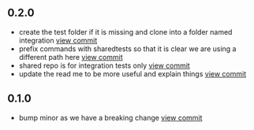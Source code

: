 
## 0.2.0

- create the test folder if it is missing and clone into a folder named integration [view commit](http://github.com///commit/39308349c6c5d68e0cf07815f5c6ddcf1c86f6f4)
- prefix commands with sharedtests so that it is clear we are using a different path here [view commit](http://github.com///commit/6f18a5a901b99351eb378c7be3d22ddf57265b3e)
- shared repo is for integration tests only [view commit](http://github.com///commit/1fb1441ccffe98ab2194fa4a50f362d79f8f0556)
- update the read me to be more useful and explain things [view commit](http://github.com///commit/d03ae01f4be83469831b441ef53bd2f5958a894e)

## 0.1.0

- bump minor as we have a breaking change [view commit](http://github.com///commit/1719bf4e86b16516eacf15b5bc24e3059812251e)